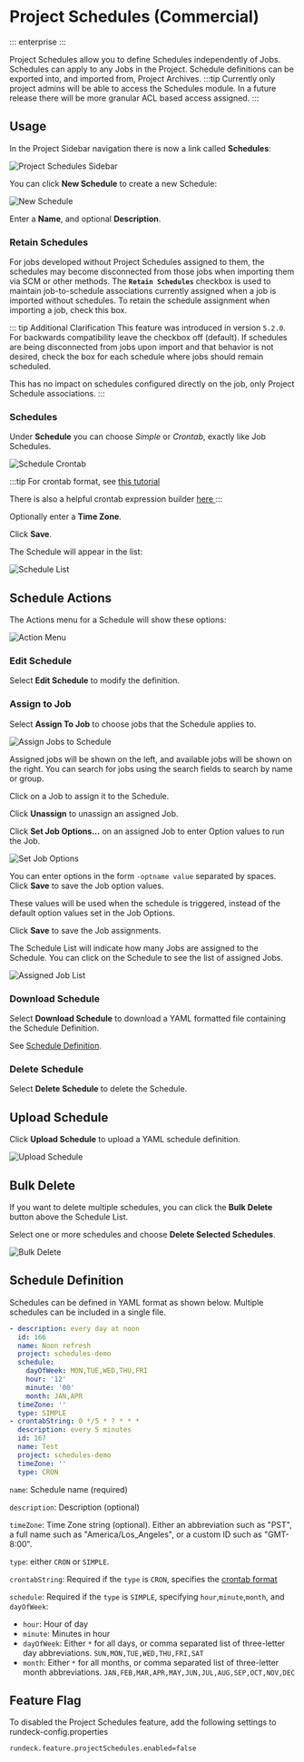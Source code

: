 # Project Schedules (Commercial)

::: enterprise
:::

Project Schedules allow you to define Schedules independently of Jobs.  Schedules can apply to any Jobs in the Project. Schedule definitions can be exported into, and imported from, Project Archives.
:::tip
Currently only project admins will be able to access the Schedules module.  In a future release there will be more granular ACL based access assigned.
:::

## Usage

In the Project Sidebar navigation there is now a link called **Schedules**:


![Project Schedules Sidebar](/assets/img/project-schedules-sidebar.png)

You can click **New Schedule** to create a new Schedule:

![New Schedule](/assets/img/project-schedules-create-form.png)

Enter a **Name**, and optional **Description**.

### Retain Schedules

For jobs developed without Project Schedules assigned to them, the schedules may become disconnected from those jobs when importing them via SCM or other methods. The **`Retain Schedules`** checkbox is used to maintain job-to-schedule associations currently assigned when a job is imported without schedules.  To retain the schedule assignment when importing a job, check this box.

::: tip Additional Clarification
This feature was introduced in version `5.2.0`.  For backwards compatibility leave the checkbox off (default).  If schedules are being disconnected from jobs upon import and that behavior is not desired, check the box for each schedule where jobs should remain scheduled.

This has no impact on schedules configured directly on the job, only Project Schedule associations.
:::

### Schedules

Under **Schedule** you can choose *Simple* or *Crontab*, exactly like Job Schedules.

![Schedule Crontab](/assets/img/project-schedules-create-crontab.png)

:::tip
For crontab format, see [this tutorial][crontab]

There is also a helpful crontab expression builder [here ][cronbuilder]
:::

Optionally enter a **Time Zone**.

Click **Save**.

The Schedule will appear in the list:


![Schedule List](/assets/img/project-schedules-list.png)

## Schedule Actions

The Actions menu for a Schedule will show these options:

![Action Menu](/assets/img/project-schedules-action-menu.png)

### Edit Schedule

Select **Edit Schedule** to modify the definition.

### Assign to Job

Select **Assign To Job** to choose jobs that the Schedule applies to.

![Assign Jobs to Schedule](/assets/img/project-schedules-assign-jobs.png)

Assigned jobs will be shown on the left, and available jobs will be shown on the right.  You can search for jobs using the search fields to search by name or group.

Click on a Job to assign it to the Schedule.  

Click **Unassign** to unassign an assigned Job.

Click **Set Job Options...** on an assigned Job to enter Option values to run the Job.

![Set Job Options](/assets/img/project-schedules-set-job-options.png)

You can enter options in the form `-optname value` separated by spaces. Click **Save** to save the Job option values.

These values will be used when the schedule is triggered, instead of the default option values set in the Job Options.

Click **Save** to save the Job assignments.

The Schedule List will indicate how many Jobs are assigned to the Schedule.  You can click on the Schedule to see the list of assigned Jobs.

![Assigned Job List](/assets/img/project-schedules-assigned-job-list.png)

### Download Schedule

Select **Download Schedule** to download a YAML formatted file containing the Schedule Definition.

See [Schedule Definition](#schedule-definition).

### Delete Schedule

Select **Delete Schedule** to delete the Schedule.

## Upload Schedule

Click **Upload Schedule** to upload a YAML schedule definition.

![Upload Schedule](/assets/img/project-schedules-upload-schedule.png)

## Bulk Delete

If you want to delete multiple schedules, you can click the **Bulk Delete** button above the Schedule List.

Select one or more schedules and choose **Delete Selected Schedules**.

![Bulk Delete](/assets/img/project-schedules-bulk-delete.png)

## Schedule Definition

Schedules can be defined in YAML format as shown below. Multiple schedules can be included in a single file.


```yaml
- description: every day at noon
  id: 166
  name: Noon refresh
  project: schedules-demo
  schedule:
    dayOfWeek: MON,TUE,WED,THU,FRI
    hour: '12'
    minute: '00'
    month: JAN,APR
  timeZone: ''
  type: SIMPLE
- crontabString: 0 */5 * ? * * *
  description: every 5 minutes
  id: 167
  name: Test
  project: schedules-demo
  timeZone: ''
  type: CRON
```

`name`: Schedule name (required)

`description`: Description (optional)

`timeZone`: Time Zone string (optional). Either an abbreviation such as "PST", a full name such as "America/Los_Angeles", or a custom ID such as "GMT-8:00".

`type`: either `CRON` or `SIMPLE`.

`crontabString`: Required if the `type` is `CRON`, specifies the [crontab format][crontab]

`schedule`: Required if the `type` is `SIMPLE`, specifying `hour`,`minute`,`month`, and `dayOfWeek`:

- `hour`:   Hour of day
- `minute`:   Minutes in hour
- `dayOfWeek`:   Either `*` for all days, or comma separated list of three-letter day abbreviations. `SUN,MON,TUE,WED,THU,FRI,SAT`
- `month`:   Either `*` for all months, or comma separated list of three-letter month abbreviations. `JAN,FEB,MAR,APR,MAY,JUN,JUL,AUG,SEP,OCT,NOV,DEC`

## Feature Flag

To disabled the Project Schedules feature, add the following settings to rundeck-config.properties

```properties
rundeck.feature.projectSchedules.enabled=false
```

[crontab]: http://www.quartz-scheduler.org/documentation/quartz-2.2.2/tutorials/tutorial-lesson-06.html
[cronbuilder]: https://www.freeformatter.com/cron-expression-generator-quartz.html
